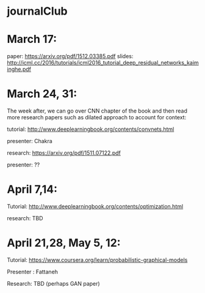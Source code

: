 # journalClub

# March 17:
paper: https://arxiv.org/pdf/1512.03385.pdf
slides: http://icml.cc/2016/tutorials/icml2016_tutorial_deep_residual_networks_kaiminghe.pdf 



# March 24, 31:
The week after, we can go over CNN chapter of the book and then read more research papers such as dilated approach to account for context:

tutorial: http://www.deeplearningbook.org/contents/convnets.html

presenter: Chakra

research: https://arxiv.org/pdf/1511.07122.pdf

presenter:  ??


# April 7,14:
Tutorial: http://www.deeplearningbook.org/contents/optimization.html

research: TBD

# April 21,28, May 5, 12:
Tutorial: https://www.coursera.org/learn/probabilistic-graphical-models

Presenter : Fattaneh

Research: TBD (perhaps GAN paper)





 
